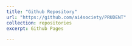 ```yaml
---
title: "Github Repository"
url: "https://github.com/ai4society/PRUDENT"
collection: repositories
excerpt: Github Pages

---
```

